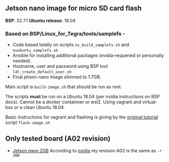 ## Jetson nano image for micro SD card flash

**BSP**: 32.7.1
**Ubuntu release**: 18.04

### Based on BSP/Linux_for_Tegra/tools/samplefs - 

 - Code based totally on scripts `nv_build_samplefs.sh` and `nvubuntu_samplefs.sh`
 - Ansible for installing additional packages (nvidia-requeried or personally needed).
 - Hostname, user and password using BSP tool `l4t_create_default_user.sh`
 - Final jetson-nano image slimmed to 1.7GB.

Main script is `build-image.sh` that should be run as root. 

The scripts **must** be run on a Ubuntu 18.04 (per nvidia instructions on BSP docs). Cannot be a docker containner or wsl2. Using vagrant and virtual-box or a clean Ubuntu 18.04.

Basic instructions for vagrant and flashing is giving by the [original tutorial](https://pythops.com/post/create-your-own-image-for-jetson-nano-board.html) script `flash-image.sh` 

## Only tested board (A02 revision) 
- [Jetson nano 2GB](https://developer.nvidia.com/embedded/jetson-nano-2gb-developer-kit)
According to [nvidia](https://forums.developer.nvidia.com/t/l4t-32-7-1-jetson-disk-image-creator-sh-no-support-to-jetson-nano-2g-revision-a02/214497) my revision A02 is the same as `-r 300` 

